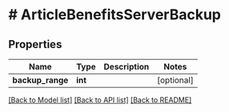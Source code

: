 # # ArticleBenefitsServerBackup

## Properties

Name | Type | Description | Notes
------------ | ------------- | ------------- | -------------
**backup_range** | **int** |  | [optional]

[[Back to Model list]](../../README.md#models) [[Back to API list]](../../README.md#endpoints) [[Back to README]](../../README.md)
